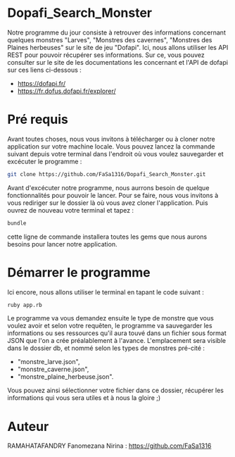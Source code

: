 # Dopafi_Search_Monster
Notre programme du jour consiste à retrouver des informations concernant quelques monstres "Larves", "Monstres des cavernes", "Monstres des Plaines herbeuses" sur le site de jeu "Dofapi". Ici, nous allons utiliser les API REST pour pouvoir récupérer ses informations. Sur ce, vous pouvez consulter sur le site de les documentations les concernant et l'API de dofapi sur ces liens ci-dessous :
- https://dofapi.fr/
- https://fr.dofus.dofapi.fr/explorer/

# Pré requis
Avant toutes choses, nous vous invitons à télécharger ou à cloner notre application sur votre machine locale. Vous pouvez lancez la commande suivant depuis votre terminal dans l'endroit où vous voulez sauvegarder et excécuter le programme : 

``` bash
git clone https://github.com/FaSa1316/Dopafi_Search_Monster.git

```
Avant d'excécuter notre programme, nous aurrons besoin de quelque fonctionnalités pour pouvoir le lancer. Pour se faire, nous vous invitons à vous rediriger sur le dossier là où vous avez cloner l'application. Puis ouvrez de nouveau votre terminal et tapez : 

``` bash
bundle

```

cette ligne de commande installera toutes les gems que nous aurons besoins pour lancer notre application.

# Démarrer le programme

Ici encore, nous allons utiliser le terminal en tapant le code suivant : 
``` bash
ruby app.rb

```
Le programme va vous demandez ensuite le type de monstre que vous voulez avoir et selon votre requêten, le programme va sauvegarder les informations ou ses ressources qu'il aura touvé dans un fichier sous format JSON que l'on a crée préalablement à l'avance. L'emplacement sera visible dans le dossier db, et nommé selon les types de monstres pré-cité : 
- "monstre_larve.json", 
- "monstre_caverne.json",
- "monstre_plaine_herbeuse.json".

Vous pouvez ainsi sélectionner votre fichier dans ce dossier, récupérer les informations qui vous sera utiles et à nous la gloire ;) 

# Auteur
RAMAHATAFANDRY Fanomezana Nirina : https://github.com/FaSa1316
